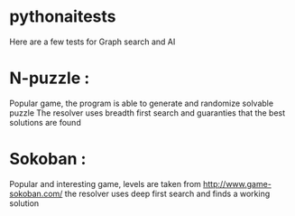 # pythonaitests
Here are a few tests for Graph search and AI

N-puzzle :
==========
Popular game, the program is able to generate and randomize solvable puzzle
The resolver uses breadth first search and guaranties that the best solutions are found

Sokoban :
=========
Popular and interesting game, levels are taken from http://www.game-sokoban.com/
the resolver uses deep first search and finds a working solution